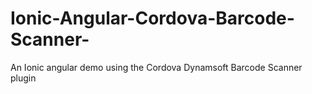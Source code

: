 # Ionic-Angular-Cordova-Barcode-Scanner-
An Ionic angular demo using the Cordova Dynamsoft Barcode Scanner plugin
